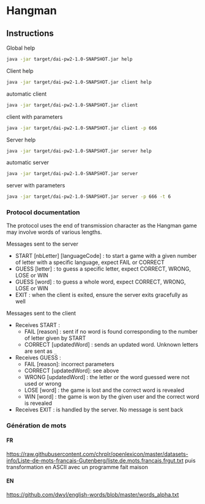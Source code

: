 # Hangman

## Instructions

Global help
```bash
java -jar target/dai-pw2-1.0-SNAPSHOT.jar help
```

Client help
```bash
java -jar target/dai-pw2-1.0-SNAPSHOT.jar client help
```

automatic client
```bash
java -jar target/dai-pw2-1.0-SNAPSHOT.jar client
```

client with parameters
```bash
java -jar target/dai-pw2-1.0-SNAPSHOT.jar client -p 666
```

Server help
```bash
java -jar target/dai-pw2-1.0-SNAPSHOT.jar server help
```

automatic server
```bash
java -jar target/dai-pw2-1.0-SNAPSHOT.jar server
```

server with parameters
```bash
java -jar target/dai-pw2-1.0-SNAPSHOT.jar server -p 666 -t 6
```

### Protocol documentation

The protocol uses the end of transmission character as the Hangman game may involve words of various lengths.

Messages sent to the server
- START [nbLetter] [languageCode] : to start a game with a given number of letter with a specific language, expect FAIL or CORRECT
- GUESS [letter] : to guess a specific letter, expect CORRECT, WRONG, LOSE or WIN
- GUESS [word] : to guess a whole word, expect CORRECT, WRONG, LOSE or WIN
- EXIT : when the client is exited, ensure the server exits gracefully as well

Messages sent to the client
- Receives START :
  - FAIL [reason] : sent if no word is found corresponding to the number of letter given by START
  - CORRECT [updatedWord] : sends an updated word. Unknown letters are sent as `_`
- Receives GUESS :
  - FAIL [reason]: incorrect parameters
  - CORRECT [updatedWord]: see above
  - WRONG [updatedWord] : the letter or the word guessed were not used or wrong
  - LOSE [word] : the game is lost and the correct word is revealed
  - WIN [word] : the game is won by the given user and the correct word is revealed
- Receives EXIT : is handled by the server. No message is sent back

### Génération de mots
#### FR
https://raw.githubusercontent.com/chrplr/openlexicon/master/datasets-info/Liste-de-mots-francais-Gutenberg/liste.de.mots.francais.frgut.txt
puis transformation en ASCII avec un programme fait maison

#### EN
https://github.com/dwyl/english-words/blob/master/words_alpha.txt